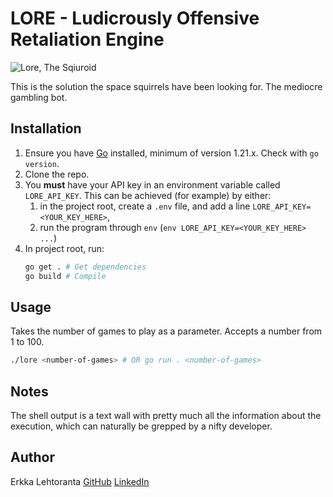 # LORE - Ludicrously Offensive Retaliation Engine

![Lore, The Sqiuroid](https://github.com/user-attachments/assets/91bf59dc-6557-49ea-b218-06e41750d7c5)

This is the solution the space squirrels have been looking for. The mediocre gambling bot.

## Installation
1. Ensure you have [Go](https://go.dev/doc/install) installed, minimum of version 1.21.x. Check with `go version`.
2. Clone the repo.
3. You **must** have your API key in an environment variable called `LORE_API_KEY`. This can be achieved (for example) by either:
    1. in the project root, create a `.env` file, and add a line `LORE_API_KEY=<YOUR_KEY_HERE>`,
    2. run the program through `env` (`env LORE_API_KEY=<YOUR_KEY_HERE> ...`)
4. In project root, run:
   ```bash
   go get . # Get dependencies
   go build # Compile
   ```

## Usage
Takes the number of games to play as a parameter. Accepts a number from 1 to 100.
```bash
./lore <number-of-games> # OR go run . <number-of-games>
```

## Notes
The shell output is a text wall with pretty much all the information about the execution, which can naturally be grepped by a nifty developer.

## Author
Erkka Lehtoranta
[GitHub](https://github.com/elehtoranta)
[LinkedIn](https://linkedin.com/in/lehtoranta)
